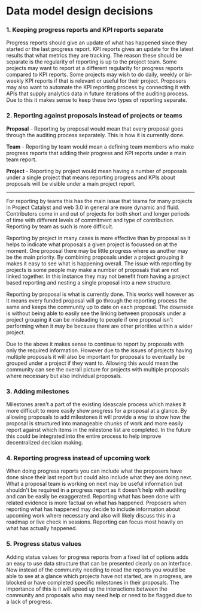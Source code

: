 # Data model design decisions

### 1. Keeping progress reports and KPI reports separate

Progress reports should give an update of what has happened since they started or the last progress report. KPI reports gives an update for the latest results that what metrics they are tracking. The reason these should be separate is the regularity of reporting is up to the project team. Some projects may want to report at a different regularity for progress reports compared to KPI reports. Some projects may wish to do daily, weekly or bi-weekly KPI reports if that is relevant or useful for their project. Proposers may also want to automate the KPI reporting process by connecting it with APIs that supply analytics data in future iterations of the auditing process. Due to this it makes sense to keep these two types of reporting separate.



### 2. Reporting against proposals instead of projects or teams

**Proposal** - Reporting by proposal would mean that every proposal goes through the auditing process separately. This is how it is currently done.

**Team** - Reporting by team would mean a defining team members who make progress reports that adding their progress and KPI reports under a main team report.

**Project** - Reporting by project would mean having a number of proposals under a single project that means reporting progress and KPIs about proposals will be visible under a main project report.

****

For reporting by teams this has the main issue that teams for many projects in Project Catalyst and web 3.0 in general are more dynamic and fluid. Contributors come in and out of projects for both short and longer periods of time with different levels of commitment and type of contribution. Reporting by team as such is more difficult.

Reporting by project in many cases is more effective than by proposal as it helps to indicate what proposals a given project is focussed on at the moment. One proposal there may be little progress where as another may be the main priority. By combining proposals under a project grouping it makes it easy to see what is happening overall. The issue with reporting by projects is some people may make a number of proposals that are not linked together. In this instance they may not benefit from having a project based reporting and nesting a single proposal into a new structure.&#x20;

Reporting by proposal is what is currently done. This works well however as it means every funded proposal will go through the reporting process the same and keeps the community up to date on each proposal. The downside is without being able to easily see the linking between proposals under a project grouping it can be misleading to people if one proposal isn't performing when it may be because there are other priorities within a wider project.

Due to the above it makes sense to continue to report by proposals with only the required information. However due to the issues of projects having multiple proposals it will also be important for proposals to eventually be grouped under a project if they want to. Allowing this would mean the community can see the overall picture for projects with multiple proposals where necessary but also individual proposals.



### 3. Adding milestones

Milestones aren't a part of the existing Ideascale process which makes it more difficult to more easily show progress for a proposal at a glance. By allowing proposals to add milestones it will provide a way to show how the proposal is structured into manageable chunks of work and more easily report against which items in the milestone list are completed. In the future this could be integrated into the entire process to help improve decentralized decision making.



### 4. Reporting progress instead of upcoming work

When doing progress reports you can include what the proposers have done since their last report but could also include what they are doing next. What a proposal team is working on next may be useful information but shouldn't be required in a progress report as it doesn't help with auditing and can be easily be exaggerated. Reporting what has been done with related evidence is more factual on what has happened. Proposers when reporting what has happened may decide to include information about upcoming work where necessary and also will likely discuss this in a roadmap or live check in sessions. Reporting can focus most heavily on what has actually happened.



### **5. Progress status values**

Adding status values for progress reports from a fixed list of options adds an easy to use data structure that can be presented clearly on an interface. Now instead of the community needing to read the reports you would be able to see at a glance which projects have not started, are in progress, are blocked or have completed specific milestones in their proposals. The importance of this is it will speed up the interactions between the community and proposals who may need help or need to be flagged due to a lack of progress.


